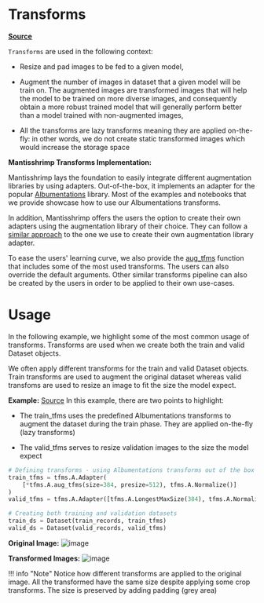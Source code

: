 # Transforms

[**Source**](https://github.com/airctic/mantisshrimp/tree/master/mantisshrimp/tfms/)


`Transforms` are used in the following context:

- Resize and pad images to be fed to a given model,

- Augment the number of images in dataset that a given model will be train on. The augmented images are transformed images that will help the model to be trained on more diverse images, and consequently obtain a more robust trained model that will generally perform better than a model trained with non-augmented images,

- All the transforms are lazy transforms meaning they are applied on-the-fly: in other words, we do not create static transformed images which would increase the storage space

**Mantisshrimp Transforms Implementation:**

Mantisshrimp lays the foundation to easily integrate different augmentation libraries by using adapters. Out-of-the-box, it implements an adapter for the popular [Albumentations](https://albumentations.readthedocs.io/en/latest/) library. Most of the examples and notebooks that we provide showcase how to use our Albumentations transforms.

In addition, Mantisshrimp offers the users the option to create their own adapters using the augmentation library of their choice. They can follow a [similar approach](https://github.com/airctic/mantisshrimp/tree/master/mantisshrimp/tfms/albumentations) to the one we use to create their own augmentation library adapter.

To ease the users' learning curve, we also provide the [aug_tfms](https://github.com/airctic/mantisshrimp/blob/863f4fcf82a795254e5f3c12b22a3f103c7ad08d/mantisshrimp/tfms/albumentations/tfms.py#L23) function that includes some of the most used transforms. The users can also override the default arguments. Other similar transforms pipeline can also be created by the users in order to be applied to their own use-cases.


# Usage

In the following example, we highlight some of the most common usage of transforms. Transforms are used when we create both the train and valid Dataset objects. 

We often apply different transforms for the train and valid Dataset objects. Train transforms are used to augment the original dataset whereas valid transfoms are used to resize an image to fit the size the model expect.

**Example:** [Source](https://airctic.github.io/mantisshrimp/examples/training/)
In this example, there are two points to highlight:

- The train_tfms uses the predefined Albumentations transforms to augment the dataset during the train phase. They are applied on-the-fly (lazy transforms) 

- The valid_tfms serves to resize validation images to the size the model expect 

```python
# Defining transforms - using Albumentations transforms out of the box
train_tfms = tfms.A.Adapter(
    [*tfms.A.aug_tfms(size=384, presize=512), tfms.A.Normalize()]
)
valid_tfms = tfms.A.Adapter([tfms.A.LongestMaxSize(384), tfms.A.Normalize()])

# Creating both training and validation datasets
train_ds = Dataset(train_records, train_tfms)
valid_ds = Dataset(valid_records, valid_tfms)
```

**Original Image:**
![image](https://airctic.github.io/mantisshrimp/images/sample-image.png)

**Transformed Images:**
![image](https://airctic.github.io/mantisshrimp/images/sample-image-tfms.png)

!!! info "Note" 
    Notice how different transforms are applied to the original image. All the transformed have the same size despite applying some crop transforms. The size is preserved by adding padding (grey area) 